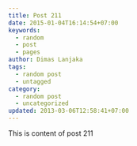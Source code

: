 ```yaml
---
title: Post 211
date: 2015-01-04T16:14:54+07:00
keywords:
  - random
  - post
  - pages
author: Dimas Lanjaka
tags:
  - random post
  - untagged
category:
  - random post
  - uncategorized
updated: 2013-03-06T12:58:41+07:00
---
```

This is content of post 211